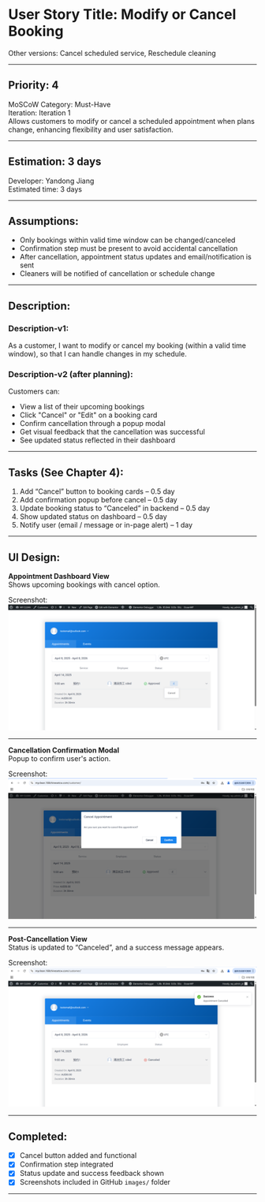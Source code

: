 # User Story Title: Modify or Cancel Booking  
Other versions: Cancel scheduled service, Reschedule cleaning  

---

## Priority: 4  
MoSCoW Category: Must-Have  
Iteration: Iteration 1  
Allows customers to modify or cancel a scheduled appointment when plans change, enhancing flexibility and user satisfaction.

---

## Estimation: 3 days  
Developer: Yandong Jiang  
Estimated time: 3 days  

---

## Assumptions:
- Only bookings within valid time window can be changed/canceled  
- Confirmation step must be present to avoid accidental cancellation  
- After cancellation, appointment status updates and email/notification is sent  
- Cleaners will be notified of cancellation or schedule change  

---

## Description:

### Description-v1:  
As a customer, I want to modify or cancel my booking (within a valid time window), so that I can handle changes in my schedule.

### Description-v2 (after planning):  
Customers can:  
- View a list of their upcoming bookings  
- Click "Cancel" or "Edit" on a booking card  
- Confirm cancellation through a popup modal  
- Get visual feedback that the cancellation was successful  
- See updated status reflected in their dashboard  

---

## Tasks (See Chapter 4):
1. Add “Cancel” button to booking cards – 0.5 day  
2. Add confirmation popup before cancel – 0.5 day  
3. Update booking status to “Canceled” in backend – 0.5 day  
4. Show updated status on dashboard – 0.5 day  
5. Notify user (email / message or in-page alert) – 1 day  

---

## UI Design:

**Appointment Dashboard View**  
Shows upcoming bookings with cancel option.

Screenshot:  
![Booking Dashboard](../images/booking_cancel.png)

---

**Cancellation Confirmation Modal**  
Popup to confirm user's action.

Screenshot:  
![Confirm Cancel](../images/booking_cancel_comfirm.png)

---

**Post-Cancellation View**  
Status is updated to “Canceled”, and a success message appears.

Screenshot:  
![Booking Canceled](../images/booking_canceled.png)

---

## Completed:

- [x] Cancel button added and functional  
- [x] Confirmation step integrated  
- [x] Status update and success feedback shown  
- [x] Screenshots included in GitHub `images/` folder  

---

